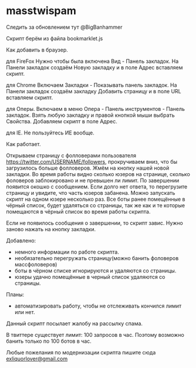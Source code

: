 masstwispam
===========
Следить за обновлением тут @BigBanhammer

Скрипт берём из файла bookmarklet.js

Как добавить в браузер.

для FireFox
Нужно чтобы была включена Вид - Панель закладок. На Панели закладок создаём Новую закладку и в поле Адрес вставляем скрипт.
 
для Chrome
Включаем Закладки - Показывать панель закладок. На Панели закладок создаём закладку Добавить страницу и в поле URL вставляем скрипт.
 
для Оперы.
Включаем в меню Опера - Панель инструментов - Панель закладок. Взять любую закладку и правой кнопкой мыши выбрать Свойства. Добавляем скрипт в поле Адрес.
 
для IE.
Не пользуйтесь ИЕ вообще.
 
 
Как работает.

Открываем страницу с фолловерами пользователя https://twitter.com/USERNAME/followers, прокручиваем вниз, что бы загрузилось больше фолловеров. Жмём на кнопку нашей новой закладки. Во время работы видно сколько юзеров на странице, сколько фоловеров заблокировано и не превышен ли лимит. По завершении появится окошко с сообщением. Если долго нет ответа, то перегрузите страницу и увидите, что часть юзеров забанена. Можно запускать скрипт на одном юзере несколько раз. Все боты ранее помещённые в чёрный список, будет удаляться со страницы, так же как и те которые помещаются в чёрный список во время работы скрипта.

Если не появилось сообщения о завершении, то скрипт завис. Нужно заново нажать на кнопку закладки. 

Добавлено:
- немного информации по работе скрипта.
- необязательно перегружать страницу(можно банить фоловеров массфоловеров)
- боты в чёрном списке игнорируются и удаляются со страницы.
- юзеры удачно помещённые в черный список удаляются со страницы.


Планы:
- автоматизировать работу, чтобы не отслеживать кончился лимит или нет.

Данный скрипт посылает жалобу на рассылку спама.
 
В твиттере существует лимит: 100 запросов в час. Поэтому возможно банить только по 100 ботов в час.
 
Любые пожелания по модернизации скрипта пишите сюда exliquorlover@gmail.com


